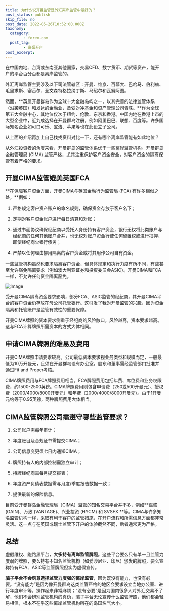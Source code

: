 ```yaml
---
title: 为什么说开曼监管是外汇离岸监管中最好的？
post_status: publish
skip_file: no
post_date: 2022-05-26T10:52:00.000Z
taxonomy:
  category:
        - forex-com
  post_tag:
        - 嘉盛开户
post_excerpt: 
---
```

在中国内地、台湾或东南亚其他国家，交易CFD、数字货币、期货等资产，能开户的平台百分百都是离岸监管的。

外汇离岸监管主要涉及以下司法管辖区：开曼、维京、百慕大、巴哈马、伯利兹、毛里求斯、塞舌尔、圣文森特格拉纳丁斯、马绍尔和瓦努阿图。

然而，**英属开曼群岛作为全球十大金融岛屿之一，以其完善的法律监管体系（沿袭英国）和发达的金融业，备受对冲基金和资产管理公司青睐。**作为全球第五大金融中心，其地位仅次于纽约、伦敦、东京和香港。中国内地在香港上市的大型企业中，近九成选择在开曼群岛注册，例如阿里巴巴、联想、百度等。许多国际知名企业如可口可乐、宝洁、苹果等也在此设立子公司。

从上面的介绍再加上自己找找资料对比一下，还有哪个离岸监管能有如此地位？

从外汇投资者的角度来看，开曼群岛的监管体系优于一些离岸监管机构。开曼群岛金融管理局 (CIMA) 监管严格，尤其注重保护客户资金安全，对客户资金的隔离保管有着严格的要求。

## 开曼CIMA监管媲美英国FCA

**在保障客户资金方面，开曼CIMA与英国金融行为监管局 (FCA) 有许多相似之处，**例如：

1. 严格规定客户资产账户的命名规则，确保资金存放于客户名下；

1. 定期对客户资金账户进行每日清算和对账；

1. 通过书面协议确保经纪商以受托人身份持有客户资金，银行无权将此类账户与经纪商的任何其他账户合并，也无权对账户资金行使任何留置权或进行扣押，即使经纪商欠银行债务；

1. 严禁以任何理由挪用隔离的客户资金或将其用作公司自有资金。

一些监管机构虽然也要求隔离客户资金，但具体规定和执行力度有所不同，有些甚至允许豁免隔离要求（例如澳大利亚证券和投资委员会ASIC）。开曼CIMA和FCA一样，不允许任何资金隔离豁免。

![Image](https://prod-files-secure.s3.us-west-2.amazonaws.com/39ed1227-6d7d-4570-be36-9ccd4a2c4241/bd849744-3fcb-4a37-8312-357962c8f065/image.png?X-Amz-Algorithm=AWS4-HMAC-SHA256&X-Amz-Content-Sha256=UNSIGNED-PAYLOAD&X-Amz-Credential=ASIAZI2LB4662B4W3OCS%2F20250728%2Fus-west-2%2Fs3%2Faws4_request&X-Amz-Date=20250728T161356Z&X-Amz-Expires=3600&X-Amz-Security-Token=IQoJb3JpZ2luX2VjEGgaCXVzLXdlc3QtMiJHMEUCIQCZ8o5QW0I6as1dyRjXTnbxN7h4foVqs6yG0obYPF%2Fe9gIgERzItiWMqUWFrwM4jIw5bz4JGGY4mEIfeaDft3JEFIYqiAQIkf%2F%2F%2F%2F%2F%2F%2F%2F%2F%2FARAAGgw2Mzc0MjMxODM4MDUiDIjeu6gkIBWTSKGC6SrcAyDshNJcfQAqpRLu9EKQ1LbIbnOVVjC4qHGqYTPKDpaby1cUdqiwqmDjSrtvrgmV0BhXkbj9bQoU%2B%2FDEZM6JjMM4z2jqZPyqiaaWAC6pbJ1pQhn95z4cwGJzpetbVhpWQ4UUPocQgNDZu%2BKovQr8SGbpi3iH7ZPF%2B2McKAl4pVbldxG5Oq7sSwT2KLArunuRLos2KCvTnPC90uYuEi7KCZRe0E6ZOdthDU%2FTTb90V5zJ8lTHMEmQ7bzlvF7GDtaafLzeq5t8qZ1PZPD6TTHJDqP%2BvQhINQwBZZo2pgonxU4XAwK4NJ7VGzx83zwqflt4ZECNTt3kGAhiwSF3B1X%2BKtLbmQq282H6whIaZr5qgdXEDVreW01mv5sXtGXuShO6m4NJ%2FG2PxNdHsDvbTZAuR2SM1P%2FADCWtOJEOzbxpZhL74iXZFRiNpxM6P%2BYaJ7RtYeQGhMVpz%2Bq3XX6YKU6wPQyKm62CYKdHlNsr7XipUS7JGxRSOdkkF1IcKBQFDwnzTdKdDda%2FNw%2BlxcI3A5X0BRgzvTTSWgLZGfXz8nDJrCOGIKiVu8iNgSsCwX3iVV%2BtGUi2FStzN6NfxzP8goE13Po1DSBNJd7evdQoeniZD5thkfUejF8SwK%2Fx66zkMIW5nsQGOqUBRH%2FUTTOcFPEkr6IeiNXjQ%2FCU3aO17eRqYX510G0nt%2FzEvco3X%2FZxJm%2FltYFs1z9cgaPd2jSvGAubvMe2Kjq1vSyeNz6GHjT7Avkt9XVGmWaXO0aEQwTjm%2Fenzqc452GywOGYxphyVvTW8E652uwf6Ahyn90RDnIlYXqn0CiaVW0iBPiPWvWbfAA7zgRIOXFwW5%2Fajsjp9wdRe%2BJbOL5hnVMs704V&X-Amz-Signature=f8eacc7161ba6fff5d73b7536dae65c84bfdd84344e25b538482d9936a85f269&X-Amz-SignedHeaders=host&x-amz-checksum-mode=ENABLED&x-id=GetObject)

受开曼CIMA隔离资金要求影响，部分FCA、ASIC监管的经纪商，其开曼CIMA平台的客户资金仍存放在母公司托管银行。这引发了我对开曼监管的兴趣，因为资金隔离和托管账户是监管有效性的重要保障。

开曼CIMA牌照的资本要求侧重于经纪商的风险敞口，风险越高，资本要求越高。这与FCA计算牌照所需资本的方式大体相同。

## **申请CIMA牌照的难易及费用**

开曼CIMA牌照申请要求较高。公司最低资本要求视业务类型和规模而定，一般最低为10万开曼元，且须在开曼群岛设有办公室，股东和董事需经监管部门批准并通过Fit and Proper考核。

CIMA牌照费用与FCA牌照费用相当。FCA牌照费用包括年费、席位费和业务权限费，约1500-2500英镑。CIMA牌照费用则包含申请费（250或500开曼元）、授权费（2000/4000/8000开曼元）和年费（2000/4000/8000开曼元）。由于1开曼元约等于0.95英镑，两种牌照费用大体相当。

## CIMA监管牌照公司需遵守哪些监管要求？

1. 公司账户需每年审计；

1. 年度账目及合规证书需提交CIMA；

1. 公司信息变更须七日内通知CIMA；

1. 牌照持有人的内部控制需独立审计；

1. 持牌经纪商需每月提交报表；

1. 年度资产负债表数据需与月度/季度报告数据一致；

1. 提供最新的保险信息。

目前受开曼群岛金融管理局（CIMA）监管的知名交易平台并不多，例如**嘉盛 (GAIN)、万致 (VANTAGE)、兴业投资 (HYCM) 和 SVSFX **等。CIMA与许多知名监管机构一样，采取有利于客户的监管措施，在开户流程和所需信息方面都非常灵活。这一点与在英国或瑞士监管下开户的体验截然不同，后者通常更为严格。

## 总结

虚假维权、跑路黑平台，**大多持有离岸监管牌照**。这些平台要么只有单一且监管力度弱的牌照，要么持有不知名监管机构（如爱沙尼亚、印尼）颁发的牌照，要么宣称持有FCA、ASIC等监管牌照但实为虚假宣传。

**骗子平台不会刻意选择监管力度强的离岸监管**，因为既没有能力，也没有必要。“没有能力”是因为像开曼群岛这类监管严格的地区会要求设立当地办公室、进行年度审计等，操作起来非常麻烦；“没有必要”是因为国内很多人对外汇交易不了解，他们不会辨别监管机构的真伪，骗子平台无论宣传什么监管牌照，他们都会轻易相信，根本不在乎这些离岸监管机构所在的岛国名气大小。